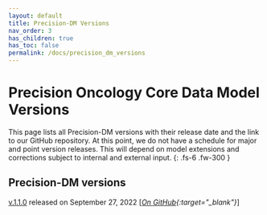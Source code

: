 ```yaml
---
layout: default
title: Precision-DM Versions
nav_order: 3
has_children: true
has_toc: false
permalink: /docs/precision_dm_versions
---
```


# Precision Oncology Core Data Model Versions

This page lists all Precision-DM versions with their release date and the link to our GitHub repository. At this point, we do not have a schedule for major and point version releases. This will depend on  model extensions and corrections subject to internal and external input. 
{: .fs-6 .fw-300 }

## Precision-DM versions

[v.1.1.0](https://precisiononcology.github.io/Precision-DM/docs/precision_dm_versions/v110/v110/) released on September 27, 2022 [*[On GitHub](https://github.com/PrecisionOncology/Precision-DM-repo/){:target="_blank"}*]